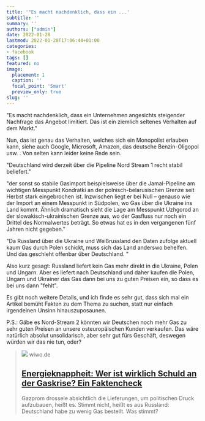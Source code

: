 ```yaml
---
title: '"Es macht nachdenklich, dass ein ...'
subtitle: ''
summary: ''
authors: ["admin"]
date: 2022-01-28
lastmod: 2022-01-28T17:06:44+01:00
categories:
- facebook
tags: []
featured: no
image:
  placement: 1
  caption: ''
  focal_point: 'Smart'
  preview_only: true
slug: ''
---
```

"Es macht nachdenklich, dass ein Unternehmen angesichts steigender Nachfrage das Angebot limitiert. Das ist ein ziemlich seltenes Verhalten auf dem Markt."

Nun, das ist genau das Verhalten, welches sich ein Monopolist erlauben kann, siehe auch Google, Microsoft, Amazon, das deutsche Benzin-Oligopol usw.  . Von selten kann leider keine Rede sein. 

"Deutschland wird derzeit über die Pipeline Nord Stream 1 recht stabil beliefert."

"der sonst so stabile Gasimport beispielsweise über die Jamal-Pipeline am wichtigen Messpunkt Kondratki an der polnisch-belarusischen Grenze seit Herbst stark eingebrochen ist. Inzwischen liegt er bei Null – genauso wie der Import an einem Messpunkt in Südpolen, wo Gas über die Ukraine ins Land kommt. Ähnlich dramatisch sieht die Lage am Messpunkt Uzhgorod an der slowakisch-ukrainischen Grenze aus, wo der Gasfluss nur noch ein Drittel des Normalwertes beträgt. So etwas hat es in den vergangenen fünf Jahren nicht gegeben."

"Da Russland über die Ukraine und Weißrussland den Daten zufolge aktuell kaum Gas durch Polen schickt, muss sich das Land anderswo behelfen. Und das geschieht offenbar über Deutschland. "

Also kurz gesagt: Russland liefert kein Gas mehr direkt in die Ukraine, Polen und Ungarn. Aber es liefert nach Deutschland und daher kaufen die Polen, Ungarn und Ukrainer das Gas dann bei uns zu guten Preisen ein, so dass es bei uns dann "fehlt". 

Es gibt noch weitere Details, und ich finde es sehr gut, dass sich mal ein Artikel bemüht Fakten zu dem Thema zu suchen, statt nur einfach irgendeinen Unsinn hinauszuposaunen.  

P.S.: Gäbe es Nord-Stream 2 könnten wir Deutschen noch mehr Gas zu sehr guten Preisen an unsere osteuropäischen Kunden verkaufen. Das wäre natürlich absolut unsolidarisch, aber sehr gut fürs Geschäft, deswegen würden wir das nie tun, oder?
> [![](https://www.wiwo.de/images/netz/28007658/2-format11240.jpg)](https://www.wiwo.de/unternehmen/energie/energieknappheit-wer-ist-wirklich-schuld-an-der-gaskrise-ein-daten-und-faktencheck/28005328-all.html)
> wiwo.de
> ## [Energieknappheit: Wer ist wirklich Schuld an der Gaskrise? Ein Faktencheck](https://www.wiwo.de/unternehmen/energie/energieknappheit-wer-ist-wirklich-schuld-an-der-gaskrise-ein-daten-und-faktencheck/28005328-all.html)
>
>Gazprom drossele absichtlich die Lieferungen, um politischen Druck aufzubauen, heißt es. Stimmt nicht, heißt es aus Russland: Deutschland habe zu wenig Gas bestellt. Was stimmt? 


